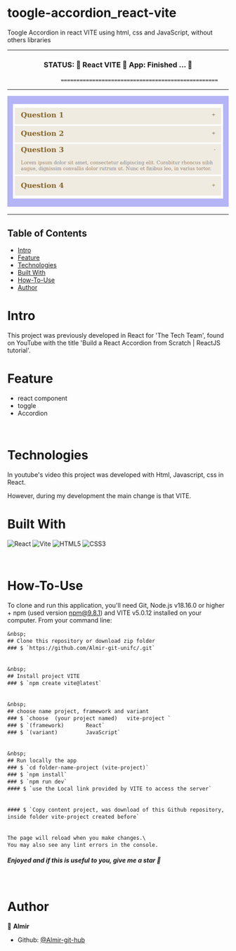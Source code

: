 <h1>toogle-accordion_react-vite</h1>


Toogle Accordion in react VITE using html, css and JavaScript, without others libraries

---------------------------------------------------------------------------------------------------------

 
<h3 align="center"> 
     STATUS: 🔔  React VITE 🚀  App: Finished  ...  🎯  
</h3>


                     ==================================================
                      

--------------------------------------------------------------------------------------


![toggle_button example screen](https://github.com/Almir-git-unifc/toogle-accordion_react-vite/blob/main/screentoggle.png)


--------------------------------------------------------------------------------------

<!-- START doctoc generated TOC please keep comment here to allow auto update -->
<!-- DON'T EDIT THIS SECTION, INSTEAD RE-RUN doctoc TO UPDATE -->


## Table of Contents
- [Intro ](#intro-)
- [Feature ](#feature-)
- [Technologies ](#technologies-)
- [Built With](#built-with)
- [How-To-Use ](#how-to-use-)
- [Author ](#author-)

<!-- END doctoc generated TOC please keep comment here to allow auto update -->


# Intro <a name = "Intro"></a>

This project was previously developed in React for 'The Tech Team', found on YouTube with the title  'Build a React Accordion from Scratch | ReactJS tutorial'.

<!-- 
Example: Layout de site responsivo, simples, criado com código html, css e javascript; usando regra de mídia, barra de rolagem, ícone de sanduíche e menu deslizante 
 -->



# Feature <a name = "Feature"></a>
- react component
- toggle  
- Accordion


&nbsp;
# Technologies <a name = "Technologies"></a>

In youtube's video this project was developed with Html, Javascript, css in React.
<!-- 
Example: In youtube's video this project was developed with Html, css in React 
 -->

However, during my development the main change is that VITE.

<!-- 
Example: However, during my development the main change is that I used React VITE and React Icons.
 -->

# Built With 
![React](https://img.shields.io/badge/react-%23FA7343.svg?style=for-the-badge&logo=react&logoColor=%23000080)
![Vite](https://img.shields.io/badge/vite-%23646CFF.svg?style=for-the-badge&logo=vite&logoColor=white)
![HTML5](https://img.shields.io/badge/html5-%23E34F26.svg?style=for-the-badge&logo=html5&logoColor=white)
![CSS3](https://img.shields.io/badge/css3-%231572B6.svg?style=for-the-badge&logo=css3&logoColor=white)


 
 
&nbsp;
# How-To-Use <a name = "How-To-Use"></a>

To clone and run this application, you'll need Git, Node.js v18.16.0 or higher + npm (used version npm@9.8.1) and VITE v5.0.12 installed on your computer. 
From your command line:

```
&nbsp;
## Clone this repository or download zip folder
### $ `https://github.com/Almir-git-unifc/.git`


&nbsp;
## Install project VITE
### $ `npm create vite@latest`


&nbsp;
## choose name project, framework and variant
### $ `choose  (your project named)   vite-project `
### $ `(framework)       React`
### $ `(variant)         JavaScript`


&nbsp;
## Run locally the app
### $ `cd folder-name-project (vite-project)`
### $ `npm install`
### $ `npm run dev`
#### $ `use the Local link provided by VITE to access the server`


#### $ `Copy content project, was download of this Github repository, inside folder vite-project created before`


The page will reload when you make changes.\
You may also see any lint errors in the console.
```


<h5>
 Enjoyed and if this is useful to you, give me a star 🌟
</h5>



&nbsp;
# Author <a name = "Author"></a>

👤 **Almir**

- Github: [@Almir-git-hub](https://github.com/Almir-git-unifc)